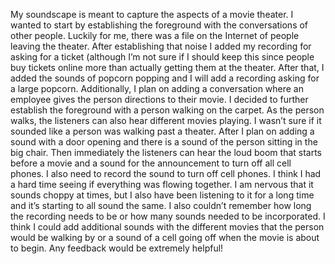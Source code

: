 My soundscape is meant to capture the aspects of a movie theater. I wanted to start by establishing the foreground with the conversations of other people. Luckily for me, there was a file on the Internet of people leaving the theater. After establishing that noise I added my recording for asking for a ticket (although I’m not sure if I should keep this since people buy tickets online more than actually getting them at the theater. After that, I added the sounds of popcorn popping and I will add a recording asking for a large popcorn. Additionally, I plan on adding a conversation where an employee gives the person directions to their movie. I decided to further establish the foreground with a person walking on the carpet. As the person walks, the listeners can also hear different movies playing. I wasn’t sure if it sounded like a person was walking past a theater. After I plan on adding a sound with a door opening and there is a sound of the person sitting in the big chair. Then immediately the listeners can hear the loud boom that starts before a movie and a sound for the announcement to turn off all cell phones. I also need to record the sound to turn off cell phones. I think I had a hard time seeing if everything was flowing together. I am nervous that it sounds choppy at times, but I also have been listening to it for a long time and it’s starting to all sound the same. I also couldn’t remember how long the recording needs to be or how many sounds needed to be incorporated. I think I could add additional sounds with the different movies that the person would be walking by or a sound of a cell going off when the movie is about to begin. Any feedback would be extremely helpful! 
